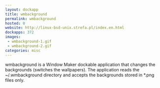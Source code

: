 ```yaml
---
layout: dockapp
title: wmbackground
permalink: wmbackground
hosted: 0
website: http://linux-bsd-unix.strefa.pl/index.en.html
dockapps: 372
images:
 - wmbackground-1.gif
 - wmbackground-2.gif
categories: misc
---
```

wmbackground is a Window Maker dockable application that changes the backgrounds
(switches the wallpapers). The application reads the ~/.wmbackground directory
and accepts the backgrounds stored in *.png files only.
